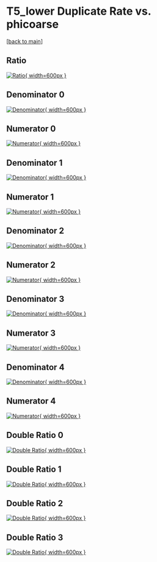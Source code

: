 # T5_lower Duplicate Rate vs. phicoarse

[[back to main](./)]



## Ratio

[![Ratio](../mtv/var/T5_lower_duplrate_phicoarse.png){ width=600px }](../mtv/var/T5_lower_duplrate_phicoarse.pdf)

## Denominator 0

[![Denominator](../mtv/den/T5_lower_duplrate_phicoarse_den0.png){ width=600px }](../mtv/den/T5_lower_duplrate_phicoarse_den0.pdf)

## Numerator 0

[![Numerator](../mtv/num/T5_lower_duplrate_phicoarse_num0.png){ width=600px }](../mtv/num/T5_lower_duplrate_phicoarse_num0.pdf)

## Denominator 1

[![Denominator](../mtv/den/T5_lower_duplrate_phicoarse_den1.png){ width=600px }](../mtv/den/T5_lower_duplrate_phicoarse_den1.pdf)

## Numerator 1

[![Numerator](../mtv/num/T5_lower_duplrate_phicoarse_num1.png){ width=600px }](../mtv/num/T5_lower_duplrate_phicoarse_num1.pdf)

## Denominator 2

[![Denominator](../mtv/den/T5_lower_duplrate_phicoarse_den2.png){ width=600px }](../mtv/den/T5_lower_duplrate_phicoarse_den2.pdf)

## Numerator 2

[![Numerator](../mtv/num/T5_lower_duplrate_phicoarse_num2.png){ width=600px }](../mtv/num/T5_lower_duplrate_phicoarse_num2.pdf)

## Denominator 3

[![Denominator](../mtv/den/T5_lower_duplrate_phicoarse_den3.png){ width=600px }](../mtv/den/T5_lower_duplrate_phicoarse_den3.pdf)

## Numerator 3

[![Numerator](../mtv/num/T5_lower_duplrate_phicoarse_num3.png){ width=600px }](../mtv/num/T5_lower_duplrate_phicoarse_num3.pdf)

## Denominator 4

[![Denominator](../mtv/den/T5_lower_duplrate_phicoarse_den4.png){ width=600px }](../mtv/den/T5_lower_duplrate_phicoarse_den4.pdf)

## Numerator 4

[![Numerator](../mtv/num/T5_lower_duplrate_phicoarse_num4.png){ width=600px }](../mtv/num/T5_lower_duplrate_phicoarse_num4.pdf)

## Double Ratio 0

[![Double Ratio](../mtv/ratio/T5_lower_duplrate_phicoarse_ratio0.png){ width=600px }](../mtv/ratio/T5_lower_duplrate_phicoarse_ratio0.pdf)

## Double Ratio 1

[![Double Ratio](../mtv/ratio/T5_lower_duplrate_phicoarse_ratio1.png){ width=600px }](../mtv/ratio/T5_lower_duplrate_phicoarse_ratio1.pdf)

## Double Ratio 2

[![Double Ratio](../mtv/ratio/T5_lower_duplrate_phicoarse_ratio2.png){ width=600px }](../mtv/ratio/T5_lower_duplrate_phicoarse_ratio2.pdf)

## Double Ratio 3

[![Double Ratio](../mtv/ratio/T5_lower_duplrate_phicoarse_ratio3.png){ width=600px }](../mtv/ratio/T5_lower_duplrate_phicoarse_ratio3.pdf)

